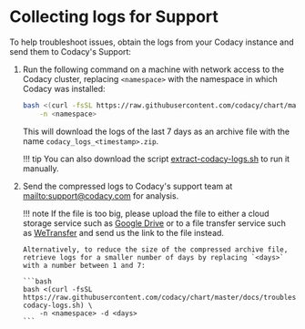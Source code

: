 # Collecting logs for Support

To help troubleshoot issues, obtain the logs from your Codacy instance and send them to Codacy's Support:

1.  Run the following command on a machine with network access to the Codacy cluster, replacing `<namespace>` with the namespace in which Codacy was installed:

    ```bash
    bash <(curl -fsSL https://raw.githubusercontent.com/codacy/chart/master/docs/troubleshoot/extract-codacy-logs.sh) \
        -n <namespace>
    ```

    This will download the logs of the last 7 days as an archive file with the name `codacy_logs_<timestamp>.zip`.

    !!! tip
        You can also download the script [extract-codacy-logs.sh](extract-codacy-logs.sh) to run it manually.

2.  Send the compressed logs to Codacy's support team at <mailto:support@codacy.com> for analysis.

    !!! note
        If the file is too big, please upload the file to either a cloud storage service such as [Google Drive](https://www.google.com/drive/) or to a file transfer service such as [WeTransfer](http://www.wetransfer.com/) and send us the link to the file instead.

        Alternatively, to reduce the size of the compressed archive file, retrieve logs for a smaller number of days by replacing `<days>` with a number between 1 and 7:

        ```bash
        bash <(curl -fsSL https://raw.githubusercontent.com/codacy/chart/master/docs/troubleshoot/extract-codacy-logs.sh) \
            -n <namespace> -d <days>
        ```
